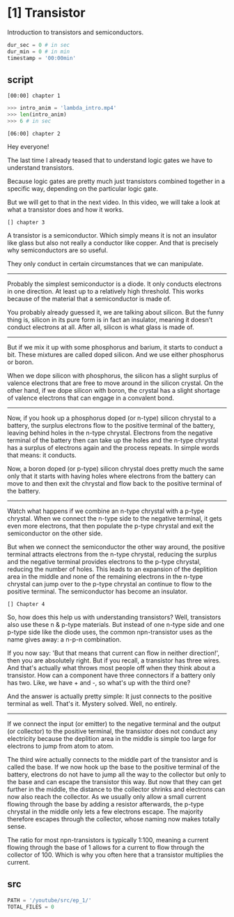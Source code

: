 # [1] Transistor

Introduction to transistors and semiconductors.

```py
dur_sec = 0 # in sec
dur_min = 0 # in min
timestamp = '00:00min'
```

## script

`[00:00] chapter 1`

```py
>>> intro_anim = 'lambda_intro.mp4'
>>> len(intro_anim)
>>> 6 # in sec
```

`[06:00] chapter 2`

Hey everyone!

The last time I already teased that to understand logic gates we have to understand transistors.

Because logic gates are pretty much just transistors combined together in a specific way, depending on the particular logic gate.

But we will get to that in the next video. In this video, we will take a look at what a transistor does and how it works.

`[] chapter 3`

A transistor is a semiconductor. Which simply means it is not an insulator like glass but also not really a conductor like copper.
And that is precisely why semiconductors are so useful.

They only conduct in certain circumstances that we can manipulate.
___
Probably the simplest semiconductor is a diode. It only conducts electrons in one direction. At least up to a relatively high threshold.
This works because of the material that a semiconductor is made of.

You probably already guessed it, we are talking about silicon.
But the funny thing is, silicon in its pure form is in fact an insulator, meaning it doesn't conduct electrons at all. After all, silicon is what glass is made of.
___
But if we mix it up with some phosphorus and barium, it starts to conduct a bit.
These mixtures are called doped silicon. And we use either phosphorus or boron.

When we dope silicon with phosphorus, the silicon has a slight surplus of valence electrons that are free to move around in the silicon crystal.
On the other hand, if we dope silicon with boron, the crystal has a slight shortage of valence electrons that can engage in a convalent bond.
___
Now, if you hook up a phosphorus doped (or n-type) silicon chrystal to a battery, the surplus electrons flow to the positive terminal of the battery, leaving behind holes in the n-type chrystal. Electrons from the negative terminal of the battery then can take up the holes and the n-type chrystal has a surplus of electrons again and the process repeats.
In simple words that means: it conducts.

Now, a boron doped (or p-type) silicon chrystal does pretty much the same only that it starts with having holes where electrons from the battery can move to and then exit the chrystal and flow back to the positive terminal of the battery.
___
Watch what happens if we combine an n-type chrystal with a p-type chrystal.
When we connect the n-type side to the negative terminal, it gets even more electrons, that then populate the p-type chrystal and exit the semiconductor on the other side.

But when we connect the semiconductor the other way around, the positive terminal attracts electrons from the n-type chrystal, reducing the surplus and the negative terminal provides electrons to the p-type chrystal, reducing the number of holes. This leads to an expansion of the deplition area in the middle and none of the remaining electrons in the n-type chrystal can jump over to the p-type chrystal an continue to flow to the positive terminal.
The semiconductor has become an insulator.

`[] Chapter 4`

So, how does this help us with understanding transistors?
Well, transistors also use these n & p-type materials. But instead of one n-type side and one p-type side like the diode uses, the common npn-transistor uses as the name gives away: a n-p-n combination.

If you now say: 'But that means that current can flow in neither direction!', then you are absolutely right.
But if you recall, a transistor has three wires. And that's actually what throws most people off when they think about a transistor. How can a component have three connectors if a battery only has two. Like, we have + and -, so what's up with the third one?

And the answer is actually pretty simple: It just connects to the positive terminal as well. That's it. Mystery solved.
Well, no entirely.
___
If we connect the input (or emitter) to the negative terminal and the output (or collector) to the positive terminal, the transistor does not conduct any electricity because the deplition area in the middle is simple too large for electrons to jump from atom to atom.

The third wire actually connects to the middle part of the transistor and is called the base. If we now hook up the base to the positive terminal of the battery, electrons do not have to jump all the way to the collector but only to the base and can escape the transistor this way. But now that they can get further in the middle, the distance to the collector shrinks and electrons can now also reach the collector. As we usually only allow a small current flowing through the base by adding a resistor afterwards, the p-type chrystal in the middle only lets a few electrons escape. The majority therefore escapes through the collector, whose naming now makes totally sense.

The ratio for most npn-transistors is typically 1:100, meaning a current flowing through the base of 1 allows for a current to flow through the collector of 100. Which is why you often here that a transistor multiplies the current.



## src

```py
PATH = '/youtube/src/ep_1/'
TOTAL_FILES = 0
```
